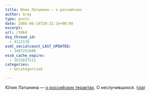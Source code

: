 ```yaml
---
title: Юлия Латынина — о российских
author: Gray
type: posts
date: 2005-06-14T20:32:14+00:00
excerpt:
url: /5964
dsq_thread_id:
  - 4112119
esml_socialcount_LAST_UPDATED:
  - 1497252608
essb_cache_expire:
  - 1615837511
categories:
  - Uncategorized

---
```








Юлия Латынина &#8212; <a href="http://supernew.ej.ru/dayTheme/entry/1239/" target="_blank">о российских терактах</a>. О неслучившихся. (<a href="http://www.livejournal.com/users/dolboeb/566714.html" target="_blank">via</a>)